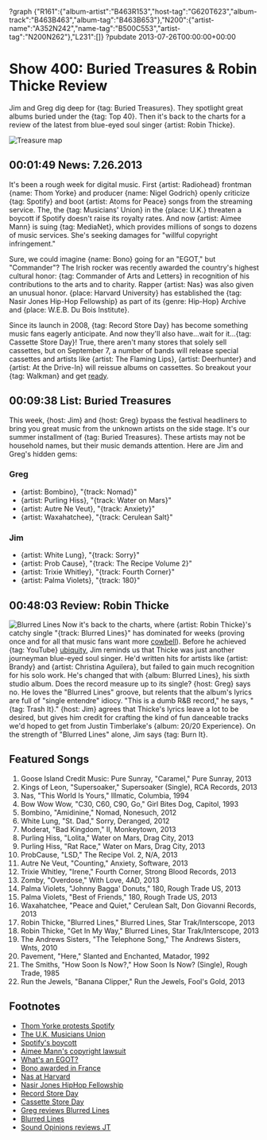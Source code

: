 ?graph {"R161":{"album-artist":"B463R153","host-tag":"G620T623","album-track":"B463B463","album-tag":"B463B653"},"N200":{"artist-name":"A352N242","name-tag":"B500C553","artist-tag":"N200N262"},"L231":[]}
?pubdate 2013-07-26T00:00:00+00:00

# Show 400: Buried Treasures & Robin Thicke Review
Jim and Greg dig deep for {tag: Buried Treasures}. They spotlight great albums buried under the {tag: Top 40}. Then it's back to the charts for a review of the latest from blue-eyed soul singer {artist: Robin Thicke}.

![Treasure map](http://static.soundopinions.org/images/buriedtreasures/mapcoins.jpg)


## 00:01:49 News: 7.26.2013
It's been a rough week for digital music. First {artist: Radiohead} frontman {name: Thom Yorke} and producer {name: Nigel Godrich} openly criticize {tag: Spotify} and boot {artist: Atoms for Peace} songs from the streaming service. The, the {tag: Musicians' Union} in the {place: U.K.} threaten a boycott if Spotify doesn't raise its royalty rates. And now {artist: Aimee Mann} is suing {tag: MediaNet}, which provides millions of songs to dozens of music services. She's seeking damages for "willful copyright infringement."

Sure, we could imagine {name: Bono} going for an  "EGOT,"  but "Commander"? The Irish rocker was recently awarded the country's highest cultural honor: {tag: Commander of Arts and Letters} in recognition of his contributions to the arts and to charity. Rapper {artist: Nas} was also given an unusual honor. {place: Harvard University} has established the {tag: Nasir Jones Hip-Hop Fellowship} as part of its {genre: Hip-Hop} Archive and {place: W.E.B. Du Bois Institute}.

Since its launch in 2008, {tag: Record Store Day} has become something music fans eagerly anticipate. And now they'll also have...wait for it...{tag: Cassette Store Day}! True, there aren't many stores that solely sell cassettes, but on September 7, a number of bands will release special cassettes and artists like {artist: The Flaming Lips}, {artist: Deerhunter} and {artist: At the Drive-In} will reissue albums on cassettes. So breakout your {tag: Walkman} and get [ready](http://www.ebay.com/sch/Personal-Cassette-Players-/15053/i.html).

## 00:09:38 List: Buried Treasures
This week, {host: Jim} and {host: Greg} bypass the festival headliners to bring you great music from the unknown artists on the side stage. It's our summer installment of {tag: Buried Treasures}. These artists may not be household names, but their music demands attention. Here are Jim and Greg's hidden gems:

### Greg 
- {artist: Bombino}, "{track: Nomad}"
- {artist: Purling Hiss}, "{track: Water on Mars}"
- {artist: Autre Ne Veut}, "{track: Anxiety}"
- {artist: Waxahatchee}, "{track: Cerulean Salt}"

### Jim
- {artist: White Lung}, "{track: Sorry}"
- {artist: Prob Cause}, "{track: The Recipe Volume 2}"
- {artist: Trixie Whitley}, "{track: Fourth Corner}"
- {artist: Palma Violets}, "{track: 180}"

## 00:48:03 Review: Robin Thicke
![Blurred Lines](http://is3.mzstatic.com/image/thumb/Music6/v4/14/e0/ce/14e0cec2-870b-7eff-b3e4-d85ee9937eeb/source/600x600bb.jpg "290491/667140011")
Now it's back to the charts, where {artist: Robin Thicke}'s catchy single "{track: Blurred Lines}" has dominated for weeks (proving once and for all that music fans want more [cowbell](http://www.youtube.com/watch?v=BjsUf_oIgp0)). Before he achieved {tag: YouTube} [ubiquity](http://www.nydailynews.com/entertainment/music-arts/robin-thicke-blurred-lines-best-parodies-mash-ups-article-1.1408905), Jim reminds us that Thicke was just another journeyman blue-eyed soul singer. He'd written hits for artists like {artist: Brandy} and {artist: Christina Aguilera}, but failed to gain much recognition for his solo work. He's changed that with {album: Blurred Lines}, his sixth studio album. Does the record measure up to its single? {host: Greg} says no. He loves the "Blurred Lines" groove, but relents that the album's lyrics are full of "single entendre" idiocy. "This is a dumb R&B record," he says, "{tag: Trash It}." {host: Jim} agrees that Thicke's lyrics leave a lot to be desired, but gives him credit for crafting the kind of fun danceable tracks we'd hoped to get from Justin Timberlake's {album: 20/20 Experience}. On the strength of "Blurred Lines" alone, Jim says {tag: Burn It}.

## Featured Songs
1. Goose Island Credit Music: Pure Sunray, "Caramel," Pure Sunray, 2013
2. Kings of Leon, "Supersoaker," Supersoaker (Single), RCA Records, 2013
3. Nas, "This World Is Yours," Illmatic, Columbia, 1994
4. Bow Wow Wow, "C30, C60, C90, Go," Girl Bites Dog, Capitol, 1993
5. Bombino, "Amidinine," Nomad, Nonesuch, 2012
6. White Lung, "St. Dad," Sorry, Deranged, 2012
7. Moderat, "Bad Kingdom," II, Monkeytown, 2013
8. Purling Hiss, "Lolita," Water on Mars, Drag City, 2013
9. Purling Hiss, "Rat Race," Water on Mars, Drag City, 2013
10. ProbCause, "LSD," The Recipe Vol. 2, N/A, 2013
11. Autre Ne Veut, "Counting," Anxiety, Software, 2013
12. Trixie Whitley, "Irene," Fourth Corner, Strong Blood Records, 2013
13. Zomby, "Overdose," With Love, 4AD, 2013
14. Palma Violets, "Johnny Bagga' Donuts," 180, Rough Trade US, 2013
15. Palma Violets, "Best of Friends," 180, Rough Trade US, 2013
16. Waxahatchee, "Peace and Quiet," Cerulean Salt, Don Giovanni Records, 2013
17. Robin Thicke, "Blurred Lines," Blurred Lines, Star Trak/Interscope, 2013
18. Robin Thicke, "Get In My Way," Blurred Lines, Star Trak/Interscope, 2013
19. The Andrews Sisters, "The Telephone Song," The Andrews Sisters, Wnts, 2010
20. Pavement, "Here," Slanted and Enchanted, Matador, 1992
21. The Smiths, "How Soon Is Now?," How Soon Is Now? (Single), Rough Trade, 1985
22. Run the Jewels, "Banana Clipper," Run the Jewels, Fool's Gold, 2013

## Footnotes
- [Thom Yorke protests Spotify](http://variety.com/2013/digital/news/radioheads-thom-yorke-pulls-music-from-spotify-in-protest-1200562760/)
- [The U.K. Musicians Union](http://www.musiciansunion.org.uk/)
- [Spotify's boycott](http://www.guardian.co.uk/technology/2013/jul/20/spotify-radiohead-musicians-union-rights/print)
- [Aimee Mann's copyright lawsuit](http://www.billboard.com/biz/articles/news/legal-and-management/4311604/aimee-mann-files-huge-copyright-lawsuit-over-digital)
- [What's an EGOT?](http://www.cinemablend.com/new/An-Infographic-Guide-To-Actual-EGOT-Winners-20402.html)
- [Bono awarded in France](http://www.billboard.com/articles/news/2049437/bono-awarded-frances-highest-honor-for-artists)
- [Nas at Harvard](http://www.rollingstone.com/music/news/harvard-establishes-a-nas-hip-hop-fellowship-20130716)
- [Nasir Jones HipHop Fellowship](http://news.harvard.edu/gazette/story/newsplus/nasir-jones-hiphop-fellowship-established-by-hiphop-archive-and-du-bois-institute/)
- [Record Store Day](http://www.recordstoreday.com/%e2%80%8e)
- [Cassette Store Day](http://www.nme.com/news/various-artists/71450)
- [Greg reviews Blurred Lines](http://articles.chicagotribune.com/2013-07-29/entertainment/chi-robin-thicke-album-review-20130729_1_robin-thicke-blurred-lines-album-review)
- [Blurred Lines](http://www.youtube.com/watch?v=yyDUC1LUXSU)
- [Sound Opinions reviews JT](https://soundcloud.com/soundopinions/sound-opinions-reviews-the-20)
